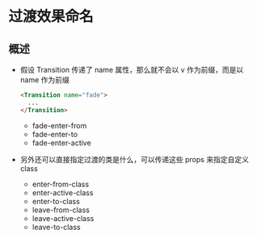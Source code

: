 # 过渡效果命名

## 概述

+ 假设 Transition 传递了 name 属性，那么就不会以 v 作为前缀，而是以 name 作为前缀

  ```html
  <Transition name="fade">
    ...
  </Transition>
  ```

  + fade-enter-from
  + fade-enter-to
  + fade-enter-active

+ 另外还可以直接指定过渡的类是什么，可以传递这些 props 来指定自定义 class

  + enter-from-class
  + enter-active-class
  + enter-to-class
  + leave-from-class
  + leave-active-class
  + leave-to-class
